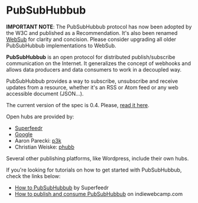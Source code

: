 PubSubHubbub
============

__IMPORTANT NOTE__: The PubSubHubbub protocol has now been adopted by the W3C and published as a Recommendation. 
It's also been renamed [WebSub](https://www.w3.org/TR/websub/) for clarity and concision. Please consider upgrading all older PubSubHubbub implementations to WebSub.


**PubSubHubbub** is an open protocol for distributed publish/subscribe communication on the Internet. It generalizes the concept of webhooks
and allows data producers and data consumers to work in a decoupled way.

PubSubHubbub provides a way to subscribe, unsubscribe and receive updates from a resource, whether it's an RSS or Atom feed or any web accessible document (JSON...).

The current version of the spec is 0.4. Please, [read it here](http://pubsubhubbub.github.io/PubSubHubbub/pubsubhubbub-core-0.4.html).

Open hubs are provided by:
* [Superfeedr](http://pubsubhubbub.superfeedr.com/)
* [Google](http://pubsubhubbub.appspot.com/)
* Aaron Parecki: [p3k](https://switchboard.p3k.io/)
* Christian Weiske: [phubb](http://phubb.cweiske.de/)

Several other publishing platforms, like Wordpress, include their own hubs.

If you're looking for tutorials on how to get started with PubSubHubbub, check the links below:
* [How to PubSubHubbub](http://blog.superfeedr.com/howto-pubsubhubbub/) by Superfeedr
* [How to publish and consume PubSubHubbub](http://indiewebcamp.com/How_to_publish_and_consume_PubSubHubbub) on indiewebcamp.com

